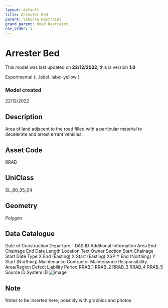```yaml
---
layout: default
title: Arrester Bed
parent: Vehicle Restraint
grand_parent: Road Restraint
nav_order: 1
---
```


# Arrester Bed
This model was last updated on **22/12/2022**, this is version **1.0**

Experimental
{: .label .label-yellow }

### Model created
22/12/2022

## Description
Area of land adjacent to the
road filled with a particular
material to decelerate and
arrest errant vehicles.

## Asset Code
RRAB

## UniClass
SL_80_35_04

## Geometry
Polygon

## Data Catalogue
Date of Construction
Departure - DAS ID
Additional Information
Area
End Chainage
End Date
Length
Location Text
Owner
Section
Start Chainage
Start Date
Type
X End (Easting)
X Start (Easting)
XSP
Y End (Northing)
Y Start (Northing)
Maintenance Contractor
Maintenance Responsibility
Area/Region
Defect Liability Period
RRAB_1
RRAB_2
RRAB_3
RRAB_4
RRAB_5
Source ID
System ID
![image](https://user-images.githubusercontent.com/83952328/210577975-57c0ab58-9624-4e7b-be53-a11004ab4931.png)


## Note
Notes to be inserted here, possibly with graphics and photos
